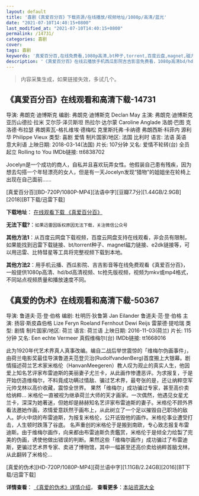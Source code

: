 ```yaml
---
layout: default
title: '喜剧《真爱百分百》下载资源/在线播放/视频地址/1080p/高清/蓝光'
date: "2021-07-10T14:40:15+0800"
last_modified_at: "2021-07-10T14:40:15+0800"
permalink: /14731/
categories: 喜剧
cover:
tags: 喜剧
keywords: '真爱百分百,在线免费看,1080p高清,bt种子,torrent,百度云盘,magnet,磁力链,迅雷下载资源'
description: '《真爱百分百》在线云播放手机西瓜影院吉吉影音免费看，1080p高清bd/hd未删减完整版和tc抢先枪版，mkv/mp4格式，附带bt/torrent种子、magnet/磁力链、百度云盘、网盘资源迅雷下载链接'
---
```


>内容采集生成，如果链接失效，多试几个。


## 《真爱百分百》在线观看和高清下载-14731

导演: 弗朗克·迪博斯克 编剧: 弗朗克·迪博斯克 Declan May 主演: 弗朗克·迪博斯克 亚历山德拉·拉米 艾尔莎·泽贝斯坦 热拉尔·达尔蒙 Caroline Anglade 洛朗·巴图 克洛德·布拉瑟 弗朗索瓦-格扎维埃·德梅松 克里斯托弗·卡纳德 弗朗西斯·科菲内 源利华 Philippe Vieux 类型: 喜剧 爱情 制片国家/地区: 法国 比利时 语言: 法语 英语 意大利语 上映日期: 2018-03-14(法国) 片长: 107分钟 又名: 爱情不轮转(台) 全员起立 Rolling to You IMDb链接: tt6838702

Jocelyn是一个成功的商人，自私并且喜欢玩弄女性。他假装自己患有残疾，因为想去勾搭一个年轻漂亮的女人，但是有一天Jocelyn发现“猎物”的姐姐坐在轮椅上出现在自己面前……


[真爱百分百][BD-720P/1080P-MP4][法语中字][豆瓣7.7分][1.44GB/2.9GB][2018][BT下载/迅雷下载]

**下载地址**： [在线观看下载 《真爱百分百》](https://www.btdx8.com/torrent/zabfb_2018.html) 


**无法下载?**：`如果迅雷因版权原因无法下载，关注微信公众号 `

**其他方法1**：从百度云网盘下载视频，百度云网盘支持在线观看，非会员有限制，如果能找到迅雷下载链接、bt/torrent种子、magnet磁力链接、e2dk链接等，可以用迅雷、比特彗星等工具将完整视频下载到本地。

**其他方法2**：用手机云播、西瓜影院、吉吉影音等在线免费观看《真爱百分百》，一般提供1080p高清、hd/bd高清视频、tc抢先版视频，视频为mkv或mp4格式，不同站点视频质量和播放速度不同。


## 《真爱的伪术》在线观看和高清下载-50367

导演: 鲁道夫·范·登·伯格 编剧: 杜明历·狄鲁第 Jan Eilander 鲁道夫·范·登·伯格 主演: 扬容·斯皮森伯格 Lize Feryn Roeland Fernhout Dewi Reijs 雷蒙德·提哈瑞 类型: 剧情 制片国家/地区: 荷兰 语言: 荷兰语 上映日期: 2016-11-03(荷兰) 片长: 115分钟 又名: Een echte Vermeer 真假维梅尔(台) IMDb链接: tt1668016

此为1920年代艺术界真人真事改编。编自二战后举世震惊的「维梅尔伪画事件」，由荷兰电影奖最佳导演鲁道夫范登贝治(RudolfvandenBerg)首度搬上大银幕。剧情描述荷兰艺术家米格伦（HanvanMeegeren）教人叹为观止的真实人生，他因爱上知名艺评家布雷迪斯的美丽妻子尤兰卡，从此画作惨遭恶评。为求报复，于是开始仿造维梅尔，不料竟成功瞒过情敌、骗过艺术界，最夸张的是，还让纳粹空军元帅戈林以高价收藏，震惊全世界。 果然「维梅尔」成功骗过专家，甚至高价卖给纳粹… 米格伦一直被视为继承荷兰大师的天才画家。一次偶然，他遇见女星尤兰卡，深深为她著迷，但她却是赫赫知名艺评家布雷迪斯的妻子。米格伦不顾外界看法邀她作画，浓情爱意跃然于画布上，从此树立了一个足以摧毁自己职场的敌人。妒火中烧的布雷迪斯，为报复米格伦，公开诋毁他的画作。米格伦事业遭受打击，人生顿时跌落了谷底。 名声重创的米格伦于是搬到南欧，专心致志报复布雷迪斯。由于维梅尔画作，向来都由布雷迪斯负责鑑赏，米格伦于是倾全力绘製了完美的伪画，诱使他做出错误的判断。果然这些「维梅尔画作」成功骗过了布雷迪斯，更骗过艺术界专家、卖进了博物馆，其中一幅甚至还高价卖给纳粹首脑戈林，从此翻转了米格伦…


[真爱的伪术][HD-720P/1080P-MP4][荷兰语中字][1.11GB/2.24GB][2016][BT下载/迅雷下载]

**详情查看**： [《真爱的伪术》详情介绍](/movie/50367/)， **查看更多**：[本站资源大全](/movie/t/all/)

